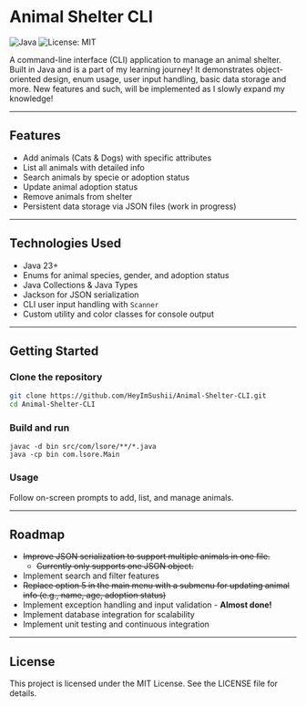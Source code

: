 # Animal Shelter CLI

![Java](https://img.shields.io/badge/Java-23+-blue)
![License: MIT](https://img.shields.io/badge/License-MIT-green)

A command-line interface (CLI) application to manage an animal shelter. Built in Java and is a part of my learning journey! It demonstrates object-oriented design, enum usage, user input handling, basic data storage and more. New features and such, will be implemented as I slowly expand my knowledge!

---

## Features

- Add animals (Cats & Dogs) with specific attributes
- List all animals with detailed info
- Search animals by specie or adoption status 
- Update animal adoption status
- Remove animals from shelter
- Persistent data storage via JSON files (work in progress)

---

## Technologies Used

- Java 23+
- Enums for animal species, gender, and adoption status
- Java Collections & Java Types
- Jackson for JSON serialization
- CLI user input handling with `Scanner`
- Custom utility and color classes for console output

---

## Getting Started

### Clone the repository

```bash
git clone https://github.com/HeyImSushii/Animal-Shelter-CLI.git
cd Animal-Shelter-CLI
```

### Build and run
```
javac -d bin src/com/lsore/**/*.java
java -cp bin com.lsore.Main
```

### Usage
Follow on-screen prompts to add, list, and manage animals.

---

## Roadmap
 * ~~Improve JSON serialization to support multiple animals in one file.~~
   * ~~Currently only supports one JSON object.~~
 * Implement search and filter features 
 * ~~Replace option 5 in the main menu with a submenu for updating animal info (e.g., name, age, adoption status)~~
 * Implement exception handling and input validation - **Almost done!**
 * Implement database integration for scalability
 * Implement unit testing and continuous integration

---

## License

This project is licensed under the MIT License. See the LICENSE file for details.